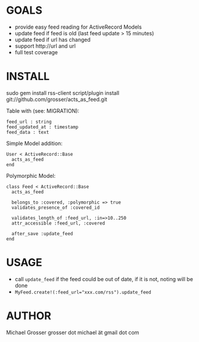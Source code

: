 GOALS
=====
 - provide easy feed reading for ActiveRecord Models
 - update feed if feed is old (last feed update > 15 minutes)
 - update feed if url has changed 
 - support http://url and url
 - full test coverage


INSTALL
=======
sudo gem install rss-client
script/plugin install git://github.com/grosser/acts_as_feed.git

Table with (see: MIGRATION):

    feed_url : string
    feed_updated_at : timestamp
    feed_data : text

Simple Model addition:

    User < ActiveRecord::Base
      acts_as_feed
    end
    
Polymorphic Model:

    class Feed < ActiveRecord::Base
      acts_as_feed
      
      belongs_to :covered, :polymorphic => true
      validates_presence_of :covered_id
      
      validates_length_of :feed_url, :in=>10..250
      attr_accessible :feed_url, :covered
      
      after_save :update_feed
    end

 
USAGE
=====
 - call `update_feed` if the feed could be out of date, if it is not, noting will be done
 - `MyFeed.create!(:feed_url="xxx.com/rss").update_feed`
 

 
AUTHOR
======
Michael Grosser
grosser dot michael ät gmail dot com